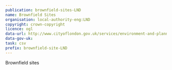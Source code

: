 ```yaml
---
publication: brownfield-sites-LND
name: Brownfield Sites
organisation: local-authority-eng:LND
copyright: crown-copyright
licence: ogl
data-url: http://www.cityoflondon.gov.uk/services/environment-and-planning/planning/development-and-population-information/Documents/city-of-london_brownfieldregister_2017-11-16_rev0.csv
data-gov-uk: 
task: csv
prefix: brownfield-site-LND
---
```


Brownfield sites

